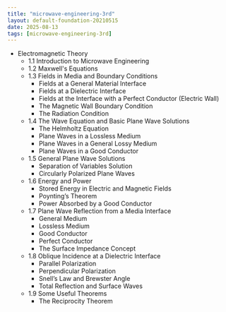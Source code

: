 ```yaml
---
title: "microwave-engineering-3rd"
layout: default-foundation-20210515
date: 2025-08-13
tags: [microwave-engineering-3rd]
---
```


- Electromagnetic Theory  
  - 1.1 Introduction to Microwave Engineering  
  - 1.2 Maxwell's Equations  
  - 1.3 Fields in Media and Boundary Conditions  
    - Fields at a General Material Interface  
    - Fields at a Dielectric Interface  
    - Fields at the Interface with a Perfect Conductor (Electric Wall)  
    - The Magnetic Wall Boundary Condition  
    - The Radiation Condition  
  - 1.4 The Wave Equation and Basic Plane Wave Solutions  
    - The Helmholtz Equation  
    - Plane Waves in a Lossless Medium  
    - Plane Waves in a General Lossy Medium  
    - Plane Waves in a Good Conductor  
  - 1.5 General Plane Wave Solutions  
    - Separation of Variables Solution  
    - Circularly Polarized Plane Waves  
  - 1.6 Energy and Power  
    - Stored Energy in Electric and Magnetic Fields  
    - Poynting’s Theorem  
    - Power Absorbed by a Good Conductor  
  - 1.7 Plane Wave Reflection from a Media Interface  
    - General Medium  
    - Lossless Medium  
    - Good Conductor  
    - Perfect Conductor  
    - The Surface Impedance Concept  
  - 1.8 Oblique Incidence at a Dielectric Interface  
    - Parallel Polarization  
    - Perpendicular Polarization  
    - Snell’s Law and Brewster Angle  
    - Total Reflection and Surface Waves  
  - 1.9 Some Useful Theorems  
    - The Reciprocity Theorem
